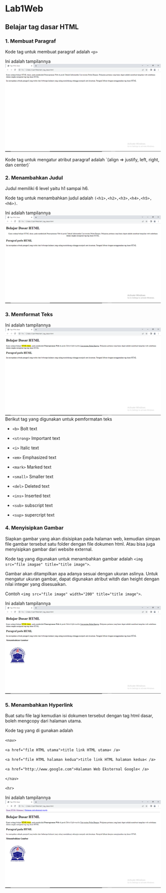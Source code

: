 # Lab1Web
## Belajar tag dasar HTML

### 1. Membuat Paragraf
Kode tag untuk membuat paragraf adalah `<p>`<p>
Ini adalah tampilannya
![image1](/screenshot/ss1.png)
<p>Kode tag untuk mengatur atribut paragraf adalah `(align => justify, left, right, dan center)`

### 2. Menambahkan Judul
Judul memiliki 6 level yaitu h1 sampai h6.<p>
Kode tag untuk menambahkan judul adalah `(<h1>,<h2>,<h3>,<h4>,<h5>,<h6>)`.<p>
Ini adalah tampilannya
![image2](/screenshot/ss2.png)

### 3. Memformat Teks
Ini adalah tampilannya
![image3](/screenshot/ss3.png)
Berikut tag yang digunakan untuk pemformatan teks <p>
-  `<b>`  Bolt text <p>
- `<strong>` Important text <p>
- `<i>` Italic text <p>
- `<em>` Emphasized text <p>
- `<mark>` Marked text <p>
- `<small>` Smaller text <p>
- `<del>` Deleted text <p>
- `<ins>` Inserted text <p>
- `<sub>` subscript text <p>
- `<sup>` supercript text <p>

### 4. Menyisipkan Gambar
Siapkan gambar yang akan disisipkan pada halaman web, kemudian simpan file gambar tersebut satu folder dengan file dokumen html. Atau bisa juga menyisipkan gambar dari website external.<p>
Kode tag yang digunakan untuk menambahkan gambar adalah `<img src="file imagae" title="title image">`.<p>
Gambar akan ditampilkan apa adanya sesuai dengan ukuran aslinya. Untuk mengatur ukuran gambar, dapat digunakan atribut witdh dan height dengan nilai integer yang disesuaikan.<p>
Contoh `<img src="file image" width="200" title="title image">`.<p>
Ini adalah tampilannya
![image](/screenshot/ss4.png)

### 5. Menambahkan Hyperlink
Buat satu file lagi kemudian isi dokumen tersebut dengan tag
html dasar, boleh mengcopy dari halaman utama.<p>
Kode tag yang di gunakan adalah<p>
`<nav>` <p>
`<a href="file HTML utama">title link HTML utama< /a>` <p>
`<a href="file HTML halaman kedua">title link HTML halaman kedua< /a>` <p>
`<a href="http://www.google.com">Halaman Web Eksternal Google< /a>` <p>
`</nav>` <p>
`<hr>` <p>
Ini adalah tampilannya
![image](/screenshot/ss5.png)
